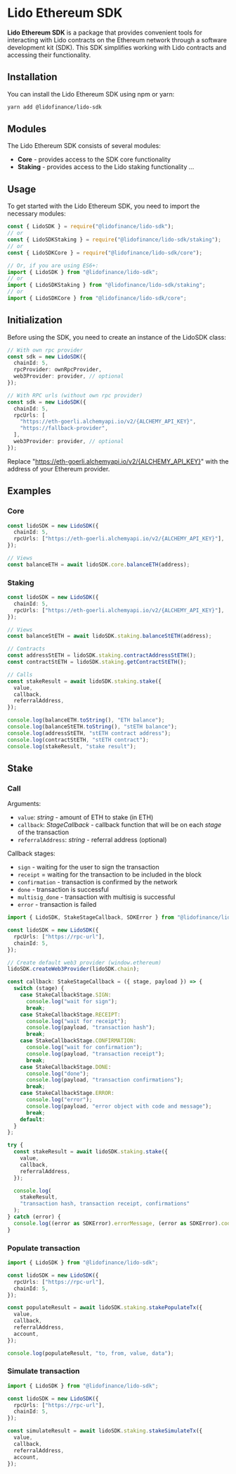 # Lido Ethereum SDK

**Lido Ethereum SDK** is a package that provides convenient tools for interacting with Lido contracts on the Ethereum network through a software development kit (SDK). This SDK simplifies working with Lido contracts and accessing their functionality.

## Installation

You can install the Lido Ethereum SDK using npm or yarn:

```bash
yarn add @lidofinance/lido-sdk
```

## Modules

The Lido Ethereum SDK consists of several modules:

- **Core** - provides access to the SDK core functionality
- **Staking** - provides access to the Lido staking functionality
  ...

## Usage

To get started with the Lido Ethereum SDK, you need to import the necessary modules:

```ts
const { LidoSDK } = require("@lidofinance/lido-sdk");
// or
const { LidoSDKStaking } = require("@lidofinance/lido-sdk/staking");
// or
const { LidoSDKCore } = require("@lidofinance/lido-sdk/core");

// Or, if you are using ES6+:
import { LidoSDK } from "@lidofinance/lido-sdk";
// or
import { LidoSDKStaking } from "@lidofinance/lido-sdk/staking";
// or
import { LidoSDKCore } from "@lidofinance/lido-sdk/core";
```

## Initialization

Before using the SDK, you need to create an instance of the LidoSDK class:

```ts
// With own rpc provider
const sdk = new LidoSDK({
  chainId: 5,
  rpcProvider: ownRpcProvider,
  web3Provider: provider, // optional
});

// With RPC urls (without own rpc provider)
const sdk = new LidoSDK({
  chainId: 5,
  rpcUrls: [
    "https://eth-goerli.alchemyapi.io/v2/{ALCHEMY_API_KEY}",
    "https://fallback-provider",
  ],
  web3Provider: provider, // optional
});
```

Replace "https://eth-goerli.alchemyapi.io/v2/{ALCHEMY_API_KEY}" with the address of your Ethereum provider.

## Examples

### Core

```ts
const lidoSDK = new LidoSDK({
  chainId: 5,
  rpcUrls: ["https://eth-goerli.alchemyapi.io/v2/{ALCHEMY_API_KEY}"],
});

// Views
const balanceETH = await lidoSDK.core.balanceETH(address);
```

### Staking

```ts
const lidoSDK = new LidoSDK({
  chainId: 5,
  rpcUrls: ["https://eth-goerli.alchemyapi.io/v2/{ALCHEMY_API_KEY}"],
});

// Views
const balanceStETH = await lidoSDK.staking.balanceStETH(address);

// Contracts
const addressStETH = lidoSDK.staking.contractAddressStETH();
const contractStETH = lidoSDK.staking.getContractStETH();

// Calls
const stakeResult = await lidoSDK.staking.stake({
  value,
  callback,
  referralAddress,
});

console.log(balanceETH.toString(), "ETH balance");
console.log(balanceStETH.toString(), "stETH balance");
console.log(addressStETH, "stETH contract address");
console.log(contractStETH, "stETH contract");
console.log(stakeResult, "stake result");
```

## Stake

### Call

Arguments:

- `value`: _string_ - amount of ETH to stake (in ETH)
- `callback`: _StageCallback_ - callback function that will be on each _stage_ of the transaction
- `referralAddress`: _string_ - referral address (optional)

Callback stages:

- `sign` - waiting for the user to sign the transaction
- `receipt` = waiting for the transaction to be included in the block
- `confirmation` - transaction is confirmed by the network
- `done` - transaction is successful
- `multisig_done` - transaction with multisig is successful
- `error` - transaction is failed

```ts
import { LidoSDK, StakeStageCallback, SDKError } from "@lidofinance/lido-sdk";

const lidoSDK = new LidoSDK({
  rpcUrls: ["https://rpc-url"],
  chainId: 5,
});

// Create default web3 provider (window.ethereum)
lidoSDK.createWeb3Provider(lidoSDK.chain);

const callback: StakeStageCallback = ({ stage, payload }) => {
  switch (stage) {
    case StakeCallbackStage.SIGN:
      console.log("wait for sign");
      break;
    case StakeCallbackStage.RECEIPT:
      console.log("wait for receipt");
      console.log(payload, "transaction hash");
      break;
    case StakeCallbackStage.CONFIRMATION:
      console.log("wait for confirmation");
      console.log(payload, "transaction receipt");
      break;
    case StakeCallbackStage.DONE:
      console.log("done");
      console.log(payload, "transaction confirmations");
      break;
    case StakeCallbackStage.ERROR:
      console.log("error");
      console.log(payload, "error object with code and message");
      break;
    default:
  }
};

try {
  const stakeResult = await lidoSDK.staking.stake({
    value,
    callback,
    referralAddress,
  });

  console.log(
    stakeResult,
    "transaction hash, transaction receipt, confirmations"
  );
} catch (error) {
  console.log((error as SDKError).errorMessage, (error as SDKError).code);
}
```

### Populate transaction

```ts
import { LidoSDK } from "@lidofinance/lido-sdk";

const lidoSDK = new LidoSDK({
  rpcUrls: ["https://rpc-url"],
  chainId: 5,
});

const populateResult = await lidoSDK.staking.stakePopulateTx({
  value,
  callback,
  referralAddress,
  account,
});

console.log(populateResult, "to, from, value, data");
```

### Simulate transaction

```ts
import { LidoSDK } from "@lidofinance/lido-sdk";

const lidoSDK = new LidoSDK({
  rpcUrls: ["https://rpc-url"],
  chainId: 5,
});

const simulateResult = await lidoSDK.staking.stakeSimulateTx({
  value,
  callback,
  referralAddress,
  account,
});
```
